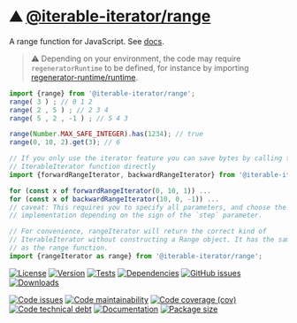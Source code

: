 :mountain: [@iterable-iterator/range](https://iterable-iterator.github.io/range)
==

A range function for JavaScript.
See [docs](https://iterable-iterator.github.io/range/index.html).

> :warning: Depending on your environment, the code may require
> `regeneratorRuntime` to be defined, for instance by importing
> [regenerator-runtime/runtime](https://www.npmjs.com/package/regenerator-runtime).

```js
import {range} from '@iterable-iterator/range';
range( 3 ) ; // 0 1 2
range( 2 , 5 ) ; // 2 3 4
range( 5 , 2 , -1 ) ; // 5 4 3

range(Number.MAX_SAFE_INTEGER).has(1234); // true
range(0, 10, 2).get(3); // 6

// If you only use the iterator feature you can save bytes by calling the
// IterableIterator function directly
import {forwardRangeIterator, backwardRangeIterator} from '@iterable-iterator/range';

for (const x of forwardRangeIterator(0, 10, 1)) ...
for (const x of backwardRangeIterator(10, 0, -1)) ...
// caveat: This requires you to specify all parameters, and choose the correct
// implementation depending on the sign of the `step` parameter.

// For convenience, rangeIterator will return the correct kind of
// IterableIterator without constructing a Range object. It has the same signature
// as the range function.
import {rangeIterator as range} from '@iterable-iterator/range';
```

[![License](https://img.shields.io/github/license/iterable-iterator/range.svg)](https://raw.githubusercontent.com/iterable-iterator/range/main/LICENSE)
[![Version](https://img.shields.io/npm/v/@iterable-iterator/range.svg)](https://www.npmjs.org/package/@iterable-iterator/range)
[![Tests](https://img.shields.io/github/workflow/status/iterable-iterator/range/ci?event=push&label=tests)](https://github.com/iterable-iterator/range/actions/workflows/ci.yml?query=branch:main)
[![Dependencies](https://img.shields.io/librariesio/github/iterable-iterator/range.svg)](https://github.com/iterable-iterator/range/network/dependencies)
[![GitHub issues](https://img.shields.io/github/issues/iterable-iterator/range.svg)](https://github.com/iterable-iterator/range/issues)
[![Downloads](https://img.shields.io/npm/dm/@iterable-iterator/range.svg)](https://www.npmjs.org/package/@iterable-iterator/range)

[![Code issues](https://img.shields.io/codeclimate/issues/iterable-iterator/range.svg)](https://codeclimate.com/github/iterable-iterator/range/issues)
[![Code maintainability](https://img.shields.io/codeclimate/maintainability/iterable-iterator/range.svg)](https://codeclimate.com/github/iterable-iterator/range/trends/churn)
[![Code coverage (cov)](https://img.shields.io/codecov/c/gh/iterable-iterator/range/main.svg)](https://codecov.io/gh/iterable-iterator/range)
[![Code technical debt](https://img.shields.io/codeclimate/tech-debt/iterable-iterator/range.svg)](https://codeclimate.com/github/iterable-iterator/range/trends/technical_debt)
[![Documentation](https://iterable-iterator.github.io/range/badge.svg)](https://iterable-iterator.github.io/range/source.html)
[![Package size](https://img.shields.io/bundlephobia/minzip/@iterable-iterator/range)](https://bundlephobia.com/result?p=@iterable-iterator/range)
